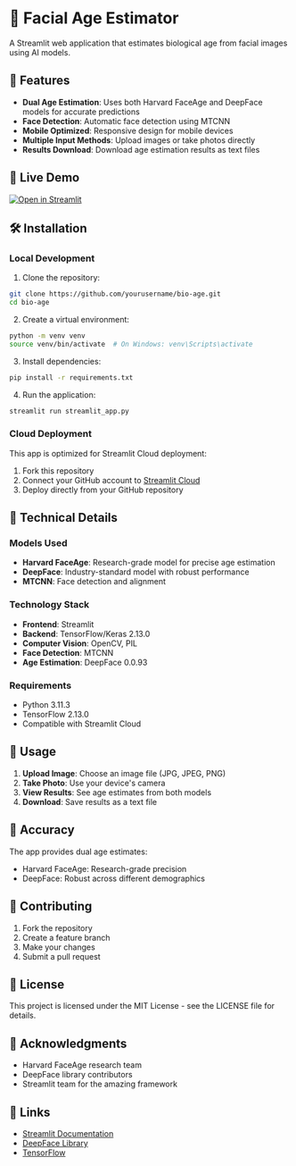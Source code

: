 # 📱 Facial Age Estimator

A Streamlit web application that estimates biological age from facial images using AI models.

## 🌟 Features

- **Dual Age Estimation**: Uses both Harvard FaceAge and DeepFace models for accurate predictions
- **Face Detection**: Automatic face detection using MTCNN
- **Mobile Optimized**: Responsive design for mobile devices
- **Multiple Input Methods**: Upload images or take photos directly
- **Results Download**: Download age estimation results as text files

## 🚀 Live Demo

[![Open in Streamlit](https://static.streamlit.io/badges/streamlit_badge_black_white.svg)](https://share.streamlit.io/yourusername/bio-age/main/streamlit_app.py)

## 🛠️ Installation

### Local Development

1. Clone the repository:
```bash
git clone https://github.com/yourusername/bio-age.git
cd bio-age
```

2. Create a virtual environment:
```bash
python -m venv venv
source venv/bin/activate  # On Windows: venv\Scripts\activate
```

3. Install dependencies:
```bash
pip install -r requirements.txt
```

4. Run the application:
```bash
streamlit run streamlit_app.py
```

### Cloud Deployment

This app is optimized for Streamlit Cloud deployment:

1. Fork this repository
2. Connect your GitHub account to [Streamlit Cloud](https://share.streamlit.io)
3. Deploy directly from your GitHub repository

## 🔧 Technical Details

### Models Used

- **Harvard FaceAge**: Research-grade model for precise age estimation
- **DeepFace**: Industry-standard model with robust performance
- **MTCNN**: Face detection and alignment

### Technology Stack

- **Frontend**: Streamlit
- **Backend**: TensorFlow/Keras 2.13.0
- **Computer Vision**: OpenCV, PIL
- **Face Detection**: MTCNN
- **Age Estimation**: DeepFace 0.0.93

### Requirements

- Python 3.11.3
- TensorFlow 2.13.0
- Compatible with Streamlit Cloud

## 📝 Usage

1. **Upload Image**: Choose an image file (JPG, JPEG, PNG)
2. **Take Photo**: Use your device's camera
3. **View Results**: See age estimates from both models
4. **Download**: Save results as a text file

## 🎯 Accuracy

The app provides dual age estimates:
- Harvard FaceAge: Research-grade precision
- DeepFace: Robust across different demographics

## 🤝 Contributing

1. Fork the repository
2. Create a feature branch
3. Make your changes
4. Submit a pull request

## 📄 License

This project is licensed under the MIT License - see the LICENSE file for details.

## 🙏 Acknowledgments

- Harvard FaceAge research team
- DeepFace library contributors
- Streamlit team for the amazing framework

## 🔗 Links

- [Streamlit Documentation](https://docs.streamlit.io)
- [DeepFace Library](https://github.com/serengil/deepface)
- [TensorFlow](https://tensorflow.org) 
